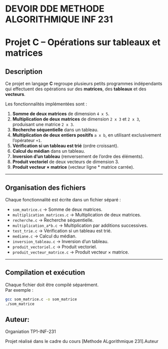 # DEVOIR DDE METHODE ALGORITHMIQUE INF 231

# Projet C – Opérations sur tableaux et matrices

##  Description
Ce projet en langage **C** regroupe plusieurs petits programmes indépendants qui effectuent des opérations sur des **matrices**, des **tableaux** et des **vecteurs**.  

Les fonctionnalités implémentées sont :  

1. **Somme de deux matrices** de dimension `4 x 5`.  
2. **Multiplication de deux matrices** de dimension `2 x 3` et `2 x 3`, produisant une matrice `2 x 3`.  
3. **Recherche séquentielle** dans un tableau.  
4. **Multiplication de deux entiers positifs** `a x b`, en utilisant exclusivement l’opérateur `+1`.  
5. **Vérification si un tableau est trié** (ordre croissant).  
6. **Calcul du médian** dans un tableau.  
7. **Inversion d’un tableau** (renversement de l’ordre des éléments).  
8. **Produit vectoriel** de deux vecteurs de dimension 3.  
9. **Produit vecteur × matrice** (vecteur ligne * matrice carrée).  

---

##  Organisation des fichiers
Chaque fonctionnalité est écrite dans un fichier séparé :  

- `som_matrice.c` → Somme de deux matrices.  
- `multiplication_matrices.c` → Multiplication de deux matrices.  
- `recherche.c` → Recherche séquentielle.  
- `multiplication_a*b.c` → Multiplication par additions successives.  
- `test_trie.c` → Vérification si un tableau est trié.  
- `mediane.c` → Calcul du médian.  
- `inversion_tableau.c` → Inversion d’un tableau.  
- `produit_vectoriel.c` → Produit vectoriel.  
- `produit_vecteur_matrice.c` → Produit vecteur × matrice.  

---

##  Compilation et exécution
Chaque fichier doit être compilé séparément.  
Par exemple :  

```bash
gcc som_matrice.c -o som_matrice
./som_matrice
```

##   Auteur:
Organiation TP1-INF-231

Projet réalisé dans le cadre du cours [Methode ALgorithmique 231].Auteur



